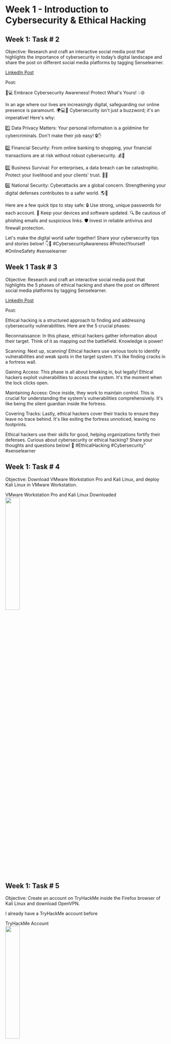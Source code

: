 # Week 1 - Introduction to Cybersecurity & Ethical Hacking

<h2>Week 1: Task # 2</h2>

Objective: Research and craft an interactive social media post that highlights the importance of cybersecurity in today’s digital landscape and share the post on different social media platforms by tagging Senselearner.

[LinkedIn Post](https://www.linkedin.com/posts/jeff-tsui177_cybersecurityawareness-protectyourself-onlinesafety-activity-7108948578819080192-Rc-e?utm_source=share&utm_medium=member_desktop)

Post:

🔐💻 Embrace Cybersecurity Awareness! Protect What's Yours! 💡🌐

In an age where our lives are increasingly digital, safeguarding our online presence is paramount. 🌍💻📱 Cybersecurity isn't just a buzzword; it's an imperative! Here's why:

1️⃣ Data Privacy Matters: Your personal information is a goldmine for cybercriminals. Don't make their job easy! 🔒✋

2️⃣ Financial Security: From online banking to shopping, your financial transactions are at risk without robust cybersecurity. 💰🛒

3️⃣ Business Survival: For enterprises, a data breach can be catastrophic. Protect your livelihood and your clients' trust. 🏢🔐

4️⃣ National Security: Cyberattacks are a global concern. Strengthening your digital defenses contributes to a safer world. 🌎🤝

Here are a few quick tips to stay safe:
🔒 Use strong, unique passwords for each account.
📱 Keep your devices and software updated.
🔍 Be cautious of phishing emails and suspicious links.
🛡️ Invest in reliable antivirus and firewall protection.

Let's make the digital world safer together! Share your cybersecurity tips and stories below! 👇💬 #CybersecurityAwareness #ProtectYourself #OnlineSafety #senselearner

<h2></h2>

<h2>Week 1 Task # 3</h2>

Objective: Research and craft an interactive social media post that highlights the 5 phases of ethical hacking and share the post on different social media platforms by tagging Senselearner.

[LinkedIn Post](https://www.linkedin.com/posts/jeff-tsui177_ethicalhacking-cybersecurity-senselearner-activity-7108950041318363136-vrD7?utm_source=share&utm_medium=member_desktop)

Post: 

Ethical hacking is a structured approach to finding and addressing cybersecurity vulnerabilities. Here are the 5 crucial phases:

Reconnaissance:
In this phase, ethical hackers gather information about their target. Think of it as mapping out the battlefield. Knowledge is power!

Scanning:
Next up, scanning! Ethical hackers use various tools to identify vulnerabilities and weak spots in the target system. It's like finding cracks in a fortress wall.

Gaining Access:
This phase is all about breaking in, but legally! Ethical hackers exploit vulnerabilities to access the system. It's the moment when the lock clicks open.

Maintaining Access:
Once inside, they work to maintain control. This is crucial for understanding the system's vulnerabilities comprehensively. It's like being the silent guardian inside the fortress.

Covering Tracks:
Lastly, ethical hackers cover their tracks to ensure they leave no trace behind. It's like exiting the fortress unnoticed, leaving no footprints.

Ethical hackers use their skills for good, helping organizations fortify their defenses. Curious about cybersecurity or ethical hacking? Share your thoughts and questions below! 💬 #EthicalHacking #Cybersecurity" #senselearner

<h2></h2>

<h2>Week 1: Task # 4</h2>

Objective: Download VMware Workstation Pro and Kali Linux, and deploy Kali Linux in VMware Workstation.

<p align="left">
VMware Workstation Pro and Kali Linux Downloaded <br/>
<img src="https://i.imgur.com/2a02Iwv.png" height="30%" width="30%" alt=""/>
<br />

<h2></h2>

<h2>Week 1: Task # 5</h2>

Objective: Create an account on TryHackMe inside the Firefox browser of Kali Linux and download OpenVPN.

I already have a TryHackMe account before

<p align="left">
TryHackMe Account <br/>
<img src="https://i.imgur.com/Ro0ePWM.png" height="30%" width="30%" alt=""/>
<br />

<p align="left">
OpenVPN downloaded on Kali Linux VM <br/>
<img src="https://i.imgur.com/M0TavTP.png" height="30%" width="30%" alt=""/>
<br />

<h2></h2>

<h2>Week 1: Task # 6</h2>

Objective: Solve the following labs from TryHackMe

<p align="left">
Linux Fundamental Part 1 <br/>
<img src="https://i.imgur.com/9Kuzvzc.png" height="30%" width="30%" alt=""/>
<br />

<p align="left">
Linux Fundamental Part 2 <br/>
<img src="https://i.imgur.com/yI5jNWQ.png" height="30%" width="30%" alt=""/>
<br />


<p align="left">
Linux Fundamental Part 3 <br/>
<img src="https://i.imgur.com/PwIa53P.png" height="30%" width="30%" alt=""/>
<br />
